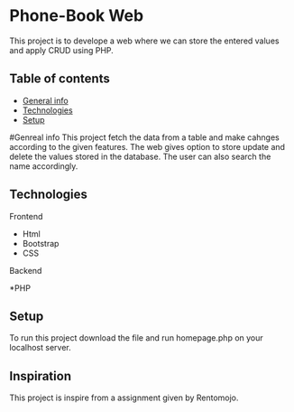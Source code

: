 # Phone-Book Web
This project is to develope a web where we can store the entered values and apply CRUD using PHP.
 ## Table of contents
* [General info](#general-info)
* [Technologies](#technologies)
* [Setup](#setup)

#Genreal info
This project fetch the data from a table and make cahnges according to the given features. The web gives option to store update and delete the values stored in the database. The user can also search the name accordingly.

## Technologies
Frontend
* Html
* Bootstrap
* CSS

Backend

*PHP

## Setup
To run this project download the file and run homepage.php on your localhost server.

## Inspiration
This project is inspire from a assignment given by Rentomojo.
